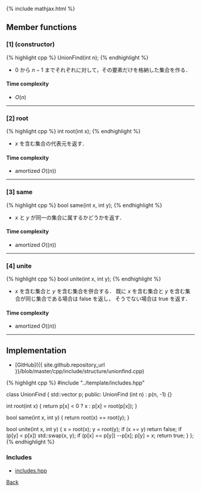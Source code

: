 {% include mathjax.html %}

## Member functions

### [1] (constructor)
{% highlight cpp %}
UnionFind(int n);
{% endhighlight %}

- $0$ から $n - 1$ までそれぞれに対して，その要素だけを格納した集合を作る．

#### Time complexity

- $O(n)$

---------------------------------------

### [2] root
{% highlight cpp %}
int root(int x);
{% endhighlight %}

- $x$ を含む集合の代表元を返す．

#### Time complexity

- amortized $O((n))$

---------------------------------------

### [3] same
{% highlight cpp %}
bool same(int x, int y);
{% endhighlight %}

- $x$ と $y$ が同一の集合に属するかどうかを返す．

#### Time complexity

- amortized $O((n))$

---------------------------------------

### [4] unite
{% highlight cpp %}
bool unite(int x, int y);
{% endhighlight %}

- $x$ を含む集合と $y$ を含む集合を併合する． 既に $x$ を含む集合と $y$ を含む集合が同じ集合である場合は false を返し， そうでない場合は true を返す．

#### Time complexity

- amortized $O((n))$

---------------------------------------

## Implementation

- [GitHub]({{ site.github.repository_url }}/blob/master/cpp/include/structure/unionfind.cpp)

{% highlight cpp %}
#include "../template/includes.hpp"

class UnionFind {
  std::vector<int> p;
public:
  UnionFind (int n) : p(n, -1) {}

  int root(int x) {
    return p[x] < 0 ? x : p[x] = root(p[x]);
  }

  bool same(int x, int y) {
    return root(x) == root(y);
  }

  bool unite(int x, int y) {
    x = root(x); y = root(y);
    if (x == y) return false;
    if (p[y] < p[x]) std::swap(x, y);
    if (p[x] == p[y]) --p[x];
    p[y] = x;
    return true;
  }
};
{% endhighlight %}

### Includes

- [includes.hpp](../template/includes)

[Back](../..)
